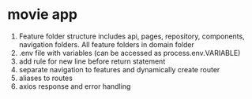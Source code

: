 # movie app

1. Feature folder structure includes api, pages, repository, components, navigation folders. All feature folders in domain folder
2. .env file with variables (can be accessed as process.env.VARIABLE)
3. add rule for new line before return statement
4. separate navigation to features and dynamically create router
5. aliases to routes
6. axios response and error handling
